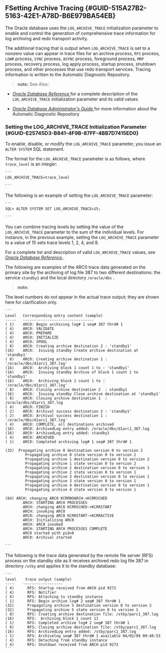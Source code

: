 ##  FSetting Archive Tracing {#GUID-515A27B2-5163-42E1-A78D-B6E979BA54EB} 

The Oracle database uses the ` LOG_ARCHIVE_TRACE ` initialization parameter to enable and control the generation of comprehensive trace information for log archiving and redo transport activity. 

The additional tracing that is output when ` LOG_ARCHIVE_TRACE ` is set to a nonzero value can appear in trace files for an archive process, ` RFS ` process, ` LGWR ` process, ` SYNC ` process, ` ASYNC ` process, foreground process, ` MRP ` process, recovery process, log apply process, startup process, shutdown process, and other processes that use redo transport services. Tracing information is written to the Automatic Diagnostic Repository. 

> **note:** See Also: 

  * [ *Oracle Database Reference* ](https://docs.oracle.com/pls/topic/lookup?ctx=en/database/oracle/oracle-database/23/sbydb&id=REFRN10093) for a complete description of the ` LOG_ARCHIVE_TRACE ` initialization parameter and its valid values 

  * [ *Oracle Database Administrator's Guide* ](https://docs.oracle.com/pls/topic/lookup?ctx=en/database/oracle/oracle-database/23/sbydb&id=ADMIN11261) for more information about the Automatic Diagnostic Repository 




###  Setting the LOG_ARCHIVE_TRACE Initialization Parameter {#GUID-E25745D3-B841-4F9B-87FF-4BB7D7415ED0} 

To enable, disable, or modify the ` LOG_ARCHIVE_TRACE ` parameter, you issue an ` ALTER SYSTEM ` SQL statement. 

The format for the ` LOG_ARCHIVE_TRACE ` parameter is as follows, where *`trace_level`* is an integer: 
    
    
    ```
    LOG_ARCHIVE_TRACE=trace_level
    
    ```

The following is an example of setting the ` LOG_ARCHIVE_TRACE ` parameter: 
    
    
    ```
    SQL> ALTER SYSTEM SET LOG_ARCHIVE_TRACE=15;
    
    ```

You can combine tracing levels by setting the value of the ` LOG_ARCHIVE_TRACE ` parameter to the sum of the individual levels. For instance, in the previous example, setting the ` LOG_ARCHIVE_TRACE ` parameter to a value of 15 sets trace levels 1, 2, 4, and 8. 

For a complete list and description of valid ` LOG_ARCHIVE_TRACE ` values, see [ *Oracle Database Reference* ](https://docs.oracle.com/pls/topic/lookup?ctx=en/database/oracle/oracle-database/23/sbydb&id=REFRN10093) . 

The following are examples of the ARC0 trace data generated on the primary site by the archiving of log file 387 to two different destinations: the service ` standby1 ` and the local directory ` /oracle/dbs ` . 

> **note:** 

The level numbers do not appear in the actual trace output; they are shown here for clarification only. 
    
    
    ```
    Level   Corresponding entry content (sample) 
    -----   -------------------------------- 
    ( 1)    ARC0: Begin archiving log# 1 seq# 387 thrd# 1 
    ( 4)    ARC0: VALIDATE 
    ( 4)    ARC0: PREPARE 
    ( 4)    ARC0: INITIALIZE 
    ( 4)    ARC0: SPOOL 
    ( 8)    ARC0: Creating archive destination 2 : 'standby1' 
    (16)    ARC0:  Issuing standby Create archive destination at 'standby1' 
    ( 8)    ARC0: Creating archive destination 1 : '/oracle/dbs/d1arc1_387.log' 
    (16)    ARC0:  Archiving block 1 count 1 to : 'standby1' 
    (16)    ARC0:  Issuing standby Archive of block 1 count 1 to 'standby1' 
    (16)    ARC0:  Archiving block 1 count 1 to :  '/oracle/dbs/d1arc1_387.log' 
    ( 8)    ARC0: Closing archive destination 2  : standby1 
    (16)    ARC0:  Issuing standby Close archive destination at 'standby1' 
    ( 8)    ARC0: Closing archive destination 1  :  /oracle/dbs/d1arc1_387.log 
    ( 4)    ARC0: FINISH 
    ( 2)    ARC0: Archival success destination 2 : 'standby1' 
    ( 2)    ARC0: Archival success destination 1 : '/oracle/dbs/d1arc1_387.log' 
    ( 4)    ARC0: COMPLETE, all destinations archived 
    (16)    ARC0: ArchivedLog entry added: /oracle/dbs/d1arc1_387.log 
    (16)    ARC0: ArchivedLog entry added: standby1 
    ( 4)    ARC0: ARCHIVED 
    ( 1)    ARC0: Completed archiving log# 1 seq# 387 thrd# 1 
     
    (32)  Propagating archive 0 destination version 0 to version 2 
             Propagating archive 0 state version 0 to version 2 
             Propagating archive 1 destination version 0 to version 2 
             Propagating archive 1 state version 0 to version 2 
             Propagating archive 2 destination version 0 to version 1 
             Propagating archive 2 state version 0 to version 1 
             Propagating archive 3 destination version 0 to version 1 
             Propagating archive 3 state version 0 to version 1 
             Propagating archive 4 destination version 0 to version 1 
             Propagating archive 4 state version 0 to version 1 
     
    (64) ARCH: changing ARC0 KCRRNOARCH->KCRRSCHED 
            ARCH: STARTING ARCH PROCESSES 
            ARCH: changing ARC0 KCRRSCHED->KCRRSTART 
            ARCH: invoking ARC0 
            ARC0: changing ARC0 KCRRSTART->KCRRACTIVE 
            ARCH: Initializing ARC0 
            ARCH: ARC0 invoked 
            ARCH: STARTING ARCH PROCESSES COMPLETE 
            ARC0 started with pid=8 
            ARC0: Archival started
    
    ```

The following is the trace data generated by the remote file server (RFS) process on the standby site as it receives archived redo log file 387 in directory ` /stby ` and applies it to the standby database: 
    
    
    ```
    level    trace output (sample) 
    ----    ------------------ 
    ( 4)      RFS: Startup received from ARCH pid 9272 
    ( 4)      RFS: Notifier 
    ( 4)      RFS: Attaching to standby instance 
    ( 1)      RFS: Begin archive log# 2 seq# 387 thrd# 1 
    (32)      Propagating archive 5 destination version 0 to version 2 
    (32)      Propagating archive 5 state version 0 to version 1 
    ( 8)      RFS: Creating archive destination file: /stby/parc1_387.log 
    (16)      RFS:  Archiving block 1 count 11 
    ( 1)      RFS: Completed archive log# 2 seq# 387 thrd# 1 
    ( 8)      RFS: Closing archive destination file: /stby/parc1_387.log 
    (16)      RFS: ArchivedLog entry added: /stby/parc1_387.log 
    ( 1)      RFS: Archivelog seq# 387 thrd# 1 available 04/02/99 09:40:53 
    ( 4)      RFS: Detaching from standby instance 
    ( 4)      RFS: Shutdown received from ARCH pid 9272
    ```
